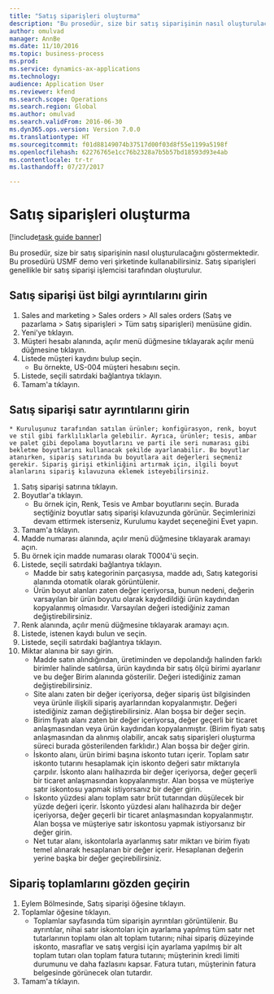 ```yaml
--- 
title: "Satış siparişleri oluşturma"
description: "Bu prosedür, size bir satış siparişinin nasıl oluşturulacağını göstermektedir."
author: omulvad
manager: AnnBe
ms.date: 11/10/2016
ms.topic: business-process
ms.prod: 
ms.service: dynamics-ax-applications
ms.technology: 
audience: Application User
ms.reviewer: kfend
ms.search.scope: Operations
ms.search.region: Global
ms.author: omulvad
ms.search.validFrom: 2016-06-30
ms.dyn365.ops.version: Version 7.0.0
ms.translationtype: HT
ms.sourcegitcommit: f01d88149074b37517d00f03d8f55e1199a5198f
ms.openlocfilehash: 62276765e1cc76b2328a7b5b57bd18593d93e4ab
ms.contentlocale: tr-tr
ms.lasthandoff: 07/27/2017

---
```

# <a name="create-sales-orders"></a>Satış siparişleri oluşturma

[!include[task guide banner](../../includes/task-guide-banner.md)]

Bu prosedür, size bir satış siparişinin nasıl oluşturulacağını göstermektedir. Bu prosedürü USMF demo veri şirketinde kullanabilirsiniz. Satış siparişleri genellikle bir satış siparişi işlemcisi tarafından oluşturulur. 




## <a name="enter-sales-order-header-details"></a>Satış siparişi üst bilgi ayrıntılarını girin
1. Sales and marketing > Sales orders > All sales orders (Satış ve pazarlama > Satış siparişleri > Tüm satış siparişleri) menüsüne gidin.
2. Yeni'ye tıklayın.
3. Müşteri hesabı alanında, açılır menü düğmesine tıklayarak açılır menü düğmesine tıklayın.
4. Listede müşteri kaydını bulup seçin.
    * Bu örnekte, US-004 müşteri hesabını seçin.  
5. Listede, seçili satırdaki bağlantıya tıklayın.
6. Tamam'a tıklayın.

## <a name="enter-sales-order-line-details"></a>Satış siparişi satır ayrıntılarını girin
    * Kuruluşunuz tarafından satılan ürünler; konfigürasyon, renk, boyut ve stil gibi farklılıklarla gelebilir. Ayrıca, ürünler; tesis, ambar ve palet gibi depolama boyutlarını ve parti ile seri numarası gibi bekletme boyutlarını kullanacak şekilde ayarlanabilir. Bu boyutlar atanırken, sipariş satırında bu boyutlara ait değerleri seçmeniz gerekir. Sipariş girişi etkinliğini artırmak için, ilgili boyut alanlarını sipariş kılavuzuna eklemek isteyebilirsiniz.  
1. Satış siparişi satırına tıklayın.
2. Boyutlar'a tıklayın.
    * Bu örnek için, Renk, Tesis ve Ambar boyutlarını seçin. Burada seçtiğiniz boyutlar satış siparişi kılavuzunda görünür. Seçimlerinizi devam ettirmek isterseniz, Kurulumu kaydet seçeneğini Evet yapın.   
3. Tamam'a tıklayın.
4. Madde numarası alanında, açılır menü düğmesine tıklayarak aramayı açın.
5. Bu örnek için madde numarası olarak T0004'ü seçin.
6. Listede, seçili satırdaki bağlantıya tıklayın.
    * Madde bir satış kategorinin parçasıysa, madde adı, Satış kategorisi alanında otomatik olarak görüntülenir.  
    * Ürün boyut alanları zaten değer içeriyorsa, bunun nedeni, değerin varsayılan bir ürün boyutu olarak kaydedildiği ürün kaydından kopyalanmış olmasıdır. Varsayılan değeri istediğiniz zaman değiştirebilirsiniz.   
7. Renk alanında, açılır menü düğmesine tıklayarak aramayı açın.
8. Listede, istenen kaydı bulun ve seçin.
9. Listede, seçili satırdaki bağlantıya tıklayın.
10. Miktar alanına bir sayı girin.
    * Madde satın alındığından, üretiminden ve depolandığı halinden farklı birimler halinde satılırsa, ürün kaydında bir satış ölçü birimi ayarlanır ve bu değer Birim alanında gösterilir. Değeri istediğiniz zaman değiştirebilirsiniz.   
    * Site alanı zaten bir değer içeriyorsa, değer sipariş üst bilgisinden veya ürünle ilişkili sipariş ayarlarından kopyalanmıştır. Değeri istediğiniz zaman değiştirebilirsiniz. Alan boşsa bir değer seçin.   
    * Birim fiyatı alanı zaten bir değer içeriyorsa, değer geçerli bir ticaret anlaşmasından veya ürün kaydından kopyalanmıştır. (Birim fiyatı satış anlaşmasından da alınmış olabilir, ancak satış siparişleri oluşturma süreci burada gösterilenden farklıdır.) Alan boşsa bir değer girin.   
    * İskonto alanı, ürün birimi başına iskonto tutarı içerir. Toplam satır iskonto tutarını hesaplamak için iskonto değeri satır miktarıyla çarpılır.    İskonto alanı halihazırda bir değer içeriyorsa, değer geçerli bir ticaret anlaşmasından kopyalanmıştır. Alan boşsa ve müşteriye satır iskontosu yapmak istiyorsanız bir değer girin.  
    * İskonto yüzdesi alanı toplam satır brüt tutarından düşülecek bir yüzde değeri içerir.  İskonto yüzdesi alanı halihazırda bir değer içeriyorsa, değer geçerli bir ticaret anlaşmasından kopyalanmıştır. Alan boşsa ve müşteriye satır iskontosu yapmak istiyorsanız bir değer girin.  
    * Net tutar alanı, iskontolarla ayarlanmış satır miktarı ve birim fiyatı temel alınarak hesaplanan bir değer içerir.  Hesaplanan değerin yerine başka bir değer geçirebilirsiniz.  

## <a name="review-the-order-totals"></a>Sipariş toplamlarını gözden geçirin
1. Eylem Bölmesinde, Satış siparişi öğesine tıklayın.
2. Toplamlar öğesine tıklayın.
    * Toplamlar sayfasında tüm siparişin ayrıntıları görüntülenir. Bu ayrıntılar, nihai satır iskontoları için ayarlama yapılmış tüm satır net tutarlarının toplamı olan alt toplam tutarını; nihai sipariş düzeyinde iskonto, masraflar ve satış vergisi için ayarlama yapılmış bir alt toplam tutarı olan toplam fatura tutarını; müşterinin kredi limiti durumunu ve daha fazlasını kapsar.  Fatura tutarı, müşterinin fatura belgesinde görünecek olan tutardır.  
3. Tamam'a tıklayın.


